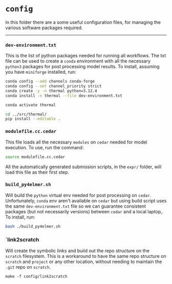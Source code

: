 # `config`

In this folder there are a some useful configuration files, for managing the various software packages required.  

---

### `dev-environment.txt`
This is the list of python packages needed for running all workflows.
The txt file can be used to create a `conda` environment with all the necessary
`python3` packages for post processing model results.
To install, assuming you have `miniforge` installed, run:
```bash
conda config --add channels conda-forge
conda config --set channel_priority strict
conda create -y -n thermal python=3.12.4
conda install -n thermal --file dev-environment.txt

conda activate thermal

cd ../src/thermal/
pip install --editable .
```

### `modulefile.cc.cedar`
This file loads all the necessary `modules` on `cedar` needed for model execution. To use, run the command:
```bash
source modulefile.cc.cedar
```
All the automatically generated submission scripts, in the `expr/` folder, will load this file as their first step.


### `build_py4elmer.sh`
Will build the `python` virtual env needed for post processing on `cedar`. 
Unfortunately, `conda` env aren't available on `cedar` but using build script
uses the same `dev-environment.txt` file so we can guarantee consistent packages
(but not necessarily versions) between `cedar` and a local laptop,. To install, run:
```bash
bash ./build_py4elmer.sh
```

### `link2scratch
Will create the symbolic links and build out the repo structure on the `scratch` filesystem.
This is a workaround to have the same repo structure on `scratch` and `project`
or any other location, without needing to maintain the `.git` repo on `scratch`. 
```
make -f config/link2scratch
```
